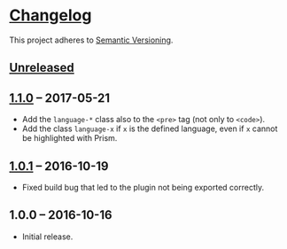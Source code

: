 # [Changelog](http://keepachangelog.com/)

This project adheres to [Semantic Versioning](http://semver.org/).

## [Unreleased][unreleased]

## [1.1.0] – 2017-05-21
 * Add the `language-*` class also to the `<pre>` tag (not only to `<code>`).
 * Add the class `language-x` if `x` is the defined language, even if `x` cannot be highlighted with Prism.

## [1.0.1] – 2016-10-19
 * Fixed build bug that led to the plugin not being exported correctly.

## 1.0.0 – 2016-10-16
* Initial release.

[unreleased]: https://github.com/valeriangalliat/markdown-it-prism/compare/v1.1.0...HEAD
[1.1.0]: https://github.com/valeriangalliat/markdown-it-prism/compare/v1.0.1...v1.1.0
[1.0.1]: https://github.com/valeriangalliat/markdown-it-prism/compare/v1.0.0...v1.0.1
